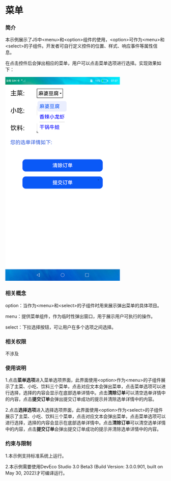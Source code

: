# 菜单

### 简介

本示例展示了JS中<menu\>和<option\>组件的使用，<option\>可作为<menu\>和<select\>的子组件。开发者可自行定义控件的位置、样式、响应事件等属性信息。

在点击控件后会弹出相应的菜单，用户可以点击菜单选项进行选择。实现效果如下：

![select_option](screenshots/device/select_option.png)

### 相关概念

option：当作为<menu\>和<select\>的子组件时用来展示弹出菜单的具体项目。

menu：提供菜单组件，作为临时性弹出窗口，用于展示用户可执行的操作。

select：下拉选择按钮，可让用户在多个选项之间选择。

### 相关权限

不涉及

### 使用说明

1.点击**菜单选项**进入菜单选项界面，此界面使用<option\>作为<menu\>的子组件展示了主菜、小吃、饮料三个菜单，点击对应文本会弹出菜单，点击菜单选项可以进行选择，选择的内容会显示在底部选单详情中。点击**清除订单**可以清空选单详情中的内容，点击**提交订单**会弹出提交订单成功的提示并清除选单详情中的内容。

2.点击**选择选项**进入选择选项界面，此界面使用<option\>作为<select\>的子组件展示了主菜、小吃、饮料三个菜单，点击对应文本会弹出菜单，点击菜单选项可以进行选择，选择的内容会显示在底部选单详情中。点击**清除订单**可以清空选单详情中的内容，点击**提交订单**会弹出提交订单成功的提示并清除选单详情中的内容。

### 约束与限制

1.本示例支持标准系统上运行。

2.本示例需要使用DevEco Studio 3.0 Beta3 (Build Version: 3.0.0.901, built on May 30, 2022)才可编译运行。
